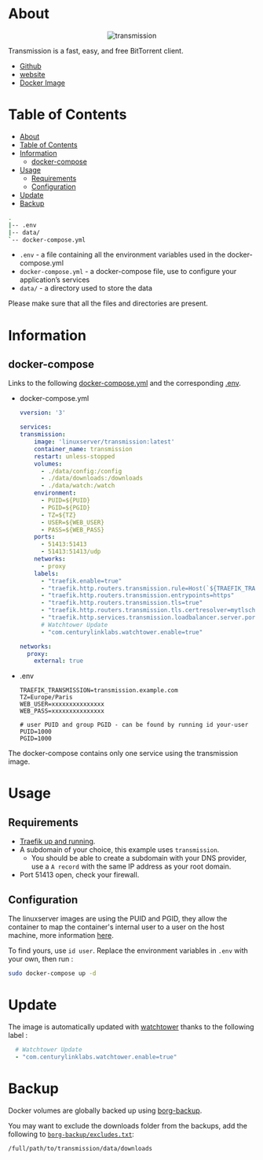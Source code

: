 # About

<p align="center">
<img src="../_utilities/transmission.png" alt="transmission" title="transmission" />
</p>

Transmission is a fast, easy, and free BitTorrent client.

* [Github](https://github.com/transmission/transmission)
* [website](https://transmissionbt.com/)
* [Docker Image](https://hub.docker.com/r/linuxserver/transmission)

# Table of Contents

<!-- TOC -->

- [About](#about)
- [Table of Contents](#table-of-contents)
- [Information](#information)
    - [docker-compose](#docker-compose)
- [Usage](#usage)
    - [Requirements](#requirements)
    - [Configuration](#configuration)
- [Update](#update)
- [Backup](#backup)

<!-- /TOC -->

```bash
.
|-- .env
|-- data/
`-- docker-compose.yml
```

* `.env` - a file containing all the environment variables used in the docker-compose.yml
* `docker-compose.yml` - a docker-compose file, use to configure your application’s services
* `data/` - a directory used to store the data

Please make sure that all the files and directories are present.

# Information

##  docker-compose

Links to the following [docker-compose.yml](docker-compose.yml) and the corresponding [.env](.env).

* docker-compose.yml
  ```yaml
  vversion: '3'

  services:
  transmission:
      image: 'linuxserver/transmission:latest'
      container_name: transmission
      restart: unless-stopped
      volumes:
        - ./data/config:/config
        - ./data/downloads:/downloads
        - ./data/watch:/watch
      environment:
        - PUID=${PUID}
        - PGID=${PGID}
        - TZ=${TZ}
        - USER=${WEB_USER}
        - PASS=${WEB_PASS}
      ports:
        - 51413:51413
        - 51413:51413/udp
      networks:
        - proxy
      labels:
        - "traefik.enable=true"
        - "traefik.http.routers.transmission.rule=Host(`${TRAEFIK_TRANSMISSION}`)"
        - "traefik.http.routers.transmission.entrypoints=https"
        - "traefik.http.routers.transmission.tls=true"
        - "traefik.http.routers.transmission.tls.certresolver=mytlschallenge"
        - "traefik.http.services.transmission.loadbalancer.server.port=9091"
        # Watchtower Update
        - "com.centurylinklabs.watchtower.enable=true"

  networks:
    proxy:
      external: true
  ```
* .env
  ```
  TRAEFIK_TRANSMISSION=transmission.example.com
  TZ=Europe/Paris
  WEB_USER=xxxxxxxxxxxxxxx
  WEB_PASS=xxxxxxxxxxxxxxx

  # user PUID and group PGID - can be found by running id your-user
  PUID=1000
  PGID=1000
  ```

The docker-compose contains only one service using the transmission image.

# Usage

## Requirements

* [Traefik up and running](../traefik).
* A subdomain of your choice, this example uses `transmission`.
  * You should be able to create a subdomain with your DNS provider, use a `A record` with the same IP address as your root domain.
* Port 51413 open, check your firewall.

## Configuration

The linuxserver images are using the PUID and PGID, they allow the container to map the container's internal user to a user on the host machine, more information [here](https://docs.linuxserver.io/general/understanding-puid-and-pgid).

To find yours, use `id user`. Replace the environment variables in `.env` with your own, then run :

```bash
sudo docker-compose up -d
```

# Update

The image is automatically updated with [watchtower](../watchtower) thanks to the following label :

```yaml
  # Watchtower Update
  - "com.centurylinklabs.watchtower.enable=true"
```

# Backup

Docker volumes are globally backed up using [borg-backup](../borg-backup).

You may want to exclude the downloads folder from the backups, add the following to [`borg-backup/excludes.txt`](../borg-backup/excludes.txt):
```
/full/path/to/transmission/data/downloads
```
